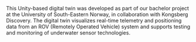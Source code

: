 
This Unity-based digital twin was developed as part of our bachelor project at the University of South-Eastern Norway, in collaboration with Kongsberg Discovery. 
The digital twin visualizes real-time telemetry and positioning data from an ROV (Remotely Operated Vehicle) system and supports testing and monitoring of underwater sensor technologies.
